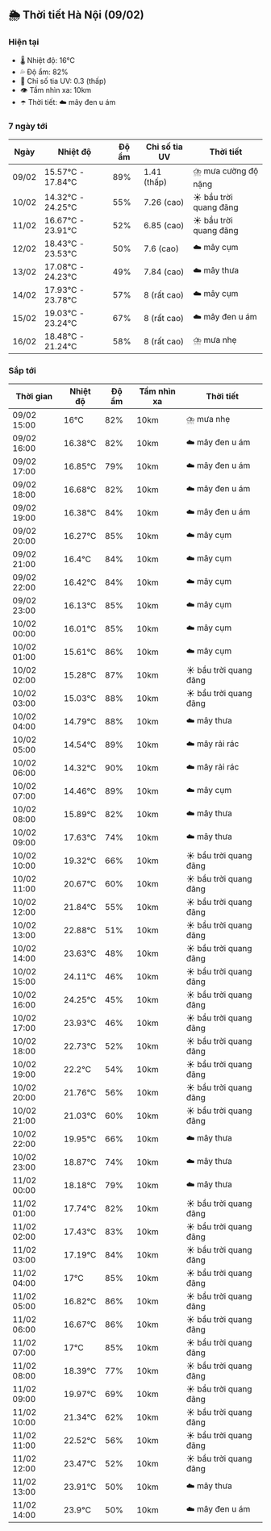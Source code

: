 ## 🌦️ Thời tiết Hà Nội (09/02)

### Hiện tại

- 🌡️ Nhiệt độ: 16℃
- 💦 Độ ẩm: 82%
- 🌟 Chỉ số tia UV: 0.3 (thấp)
- 👁️ Tầm nhìn xa: 10km
- ☂️ Thời tiết: ☁️ mây đen u ám

### 7 ngày tới

| Ngày | Nhiệt độ | Độ ẩm | Chỉ số tia UV | Thời tiết |
| --- | --- | --- | --- | --- |
| 09/02 | 15.57℃ - 17.84℃ | 89% | 1.41 (thấp) | ⛈️ mưa cường độ nặng |
| 10/02 | 14.32℃ - 24.25℃ | 55% | 7.26 (cao) | ☀️ bầu trời quang đãng |
| 11/02 | 16.67℃ - 23.91℃ | 52% | 6.85 (cao) | ☀️ bầu trời quang đãng |
| 12/02 | 18.43℃ - 23.53℃ | 50% | 7.6 (cao) | ☁️ mây cụm |
| 13/02 | 17.08℃ - 24.23℃ | 49% | 7.84 (cao) | ☁️ mây thưa |
| 14/02 | 17.93℃ - 23.78℃ | 57% | 8 (rất cao) | ☁️ mây cụm |
| 15/02 | 19.03℃ - 23.24℃ | 67% | 8 (rất cao) | ☁️ mây đen u ám |
| 16/02 | 18.48℃ - 21.24℃ | 58% | 8 (rất cao) | ⛈️ mưa nhẹ |

### Sắp tới

| Thời gian | Nhiệt độ | Độ ẩm | Tầm nhìn xa | Thời tiết |
| --- | --- | --- | --- | --- |
| 09/02 15:00 | 16℃ | 82% | 10km | ⛈️ mưa nhẹ |
| 09/02 16:00 | 16.38℃ | 82% | 10km | ☁️ mây đen u ám |
| 09/02 17:00 | 16.85℃ | 79% | 10km | ☁️ mây đen u ám |
| 09/02 18:00 | 16.68℃ | 82% | 10km | ☁️ mây đen u ám |
| 09/02 19:00 | 16.38℃ | 84% | 10km | ☁️ mây đen u ám |
| 09/02 20:00 | 16.27℃ | 85% | 10km | ☁️ mây cụm |
| 09/02 21:00 | 16.4℃ | 84% | 10km | ☁️ mây cụm |
| 09/02 22:00 | 16.42℃ | 84% | 10km | ☁️ mây cụm |
| 09/02 23:00 | 16.13℃ | 85% | 10km | ☁️ mây cụm |
| 10/02 00:00 | 16.01℃ | 85% | 10km | ☁️ mây cụm |
| 10/02 01:00 | 15.61℃ | 86% | 10km | ☁️ mây cụm |
| 10/02 02:00 | 15.28℃ | 87% | 10km | ☀️ bầu trời quang đãng |
| 10/02 03:00 | 15.03℃ | 88% | 10km | ☀️ bầu trời quang đãng |
| 10/02 04:00 | 14.79℃ | 88% | 10km | ☁️ mây thưa |
| 10/02 05:00 | 14.54℃ | 89% | 10km | ☁️ mây rải rác |
| 10/02 06:00 | 14.32℃ | 90% | 10km | ☁️ mây rải rác |
| 10/02 07:00 | 14.46℃ | 89% | 10km | ☁️ mây cụm |
| 10/02 08:00 | 15.89℃ | 82% | 10km | ☁️ mây thưa |
| 10/02 09:00 | 17.63℃ | 74% | 10km | ☁️ mây thưa |
| 10/02 10:00 | 19.32℃ | 66% | 10km | ☀️ bầu trời quang đãng |
| 10/02 11:00 | 20.67℃ | 60% | 10km | ☀️ bầu trời quang đãng |
| 10/02 12:00 | 21.84℃ | 55% | 10km | ☀️ bầu trời quang đãng |
| 10/02 13:00 | 22.88℃ | 51% | 10km | ☀️ bầu trời quang đãng |
| 10/02 14:00 | 23.63℃ | 48% | 10km | ☀️ bầu trời quang đãng |
| 10/02 15:00 | 24.11℃ | 46% | 10km | ☀️ bầu trời quang đãng |
| 10/02 16:00 | 24.25℃ | 45% | 10km | ☀️ bầu trời quang đãng |
| 10/02 17:00 | 23.93℃ | 46% | 10km | ☀️ bầu trời quang đãng |
| 10/02 18:00 | 22.73℃ | 52% | 10km | ☀️ bầu trời quang đãng |
| 10/02 19:00 | 22.2℃ | 54% | 10km | ☀️ bầu trời quang đãng |
| 10/02 20:00 | 21.76℃ | 56% | 10km | ☀️ bầu trời quang đãng |
| 10/02 21:00 | 21.03℃ | 60% | 10km | ☀️ bầu trời quang đãng |
| 10/02 22:00 | 19.95℃ | 66% | 10km | ☁️ mây thưa |
| 10/02 23:00 | 18.87℃ | 74% | 10km | ☁️ mây thưa |
| 11/02 00:00 | 18.18℃ | 79% | 10km | ☁️ mây thưa |
| 11/02 01:00 | 17.74℃ | 82% | 10km | ☀️ bầu trời quang đãng |
| 11/02 02:00 | 17.43℃ | 83% | 10km | ☀️ bầu trời quang đãng |
| 11/02 03:00 | 17.19℃ | 84% | 10km | ☀️ bầu trời quang đãng |
| 11/02 04:00 | 17℃ | 85% | 10km | ☀️ bầu trời quang đãng |
| 11/02 05:00 | 16.82℃ | 86% | 10km | ☀️ bầu trời quang đãng |
| 11/02 06:00 | 16.67℃ | 86% | 10km | ☀️ bầu trời quang đãng |
| 11/02 07:00 | 17℃ | 85% | 10km | ☀️ bầu trời quang đãng |
| 11/02 08:00 | 18.39℃ | 77% | 10km | ☀️ bầu trời quang đãng |
| 11/02 09:00 | 19.97℃ | 69% | 10km | ☀️ bầu trời quang đãng |
| 11/02 10:00 | 21.34℃ | 62% | 10km | ☀️ bầu trời quang đãng |
| 11/02 11:00 | 22.52℃ | 56% | 10km | ☀️ bầu trời quang đãng |
| 11/02 12:00 | 23.47℃ | 52% | 10km | ☀️ bầu trời quang đãng |
| 11/02 13:00 | 23.91℃ | 50% | 10km | ☁️ mây thưa |
| 11/02 14:00 | 23.9℃ | 50% | 10km | ☁️ mây đen u ám |
